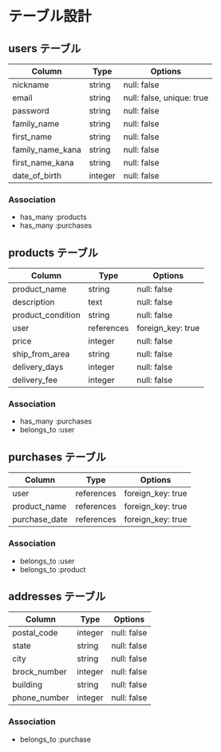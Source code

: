 # テーブル設計

## users テーブル

| Column            | Type    | Options                   |
| ----------------- | ------- | ------------------------- |
| nickname          | string  | null: false               |
| email             | string  | null: false, unique: true |
| password          | string  | null: false               |
| family_name       | string  | null: false               |
| first_name        | string  | null: false               |
| family_name_kana  | string  | null: false               |
| first_name_kana   | string  | null: false               |
| date_of_birth     | integer | null: false                |

### Association

- has_many :products
- has_many :purchases

## products テーブル

| Column             | Type       | Options           |
| ------------------ | ---------- | ----------------- |
| product_name       | string     | null: false       |
| description        | text       | null: false       |
| product_condition  | string     | null: false       |
| user               | references | foreign_key: true |
| price              | integer    | null: false       |
| ship_from_area     | string     | null: false       |
| delivery_days      | integer    | null: false       |
| delivery_fee       | integer    | null: false       |

### Association

- has_many :purchases
- belongs_to :user


## purchases テーブル

| Column            | Type       | Options           |
| ----------------- | ---------- | ----------------- |
| user              | references | foreign_key: true |
| product_name      | references | foreign_key: true |
| purchase_date     | references | foreign_key: true |

### Association

- belongs_to :user
- belongs_to :product

## addresses テーブル

| Column        | Type     | Options     |
| ------------- | -------  | ----------- |
| postal_code   | integer  | null: false |
| state         | string   | null: false |
| city          | string   | null: false |
| brock_number  | integer  | null: false |
| building      | string   | null: false |
| phone_number  | integer  | null: false |

### Association

- belongs_to :purchase


